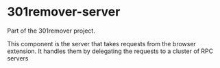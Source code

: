 # 301remover-server

Part of the 301remover project.

This component is the server that takes requests from the browser extension. It handles them by delegating the requests to a cluster of RPC servers
